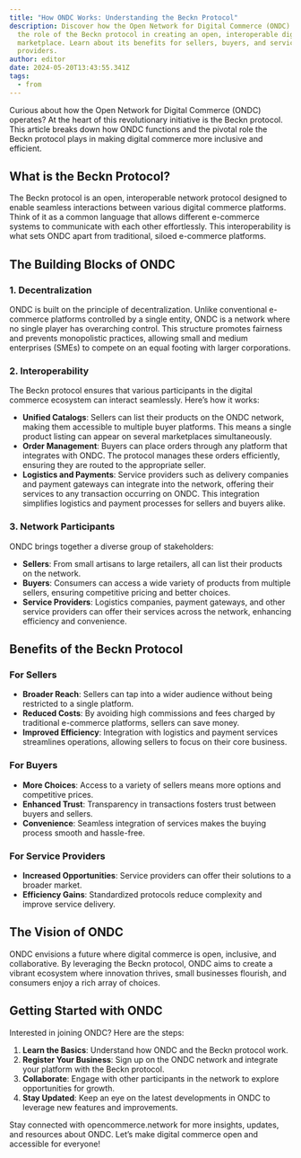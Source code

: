 ```yaml
---
title: "How ONDC Works: Understanding the Beckn Protocol"
description: Discover how the Open Network for Digital Commerce (ONDC) works and
  the role of the Beckn protocol in creating an open, interoperable digital
  marketplace. Learn about its benefits for sellers, buyers, and service
  providers.
author: editor
date: 2024-05-20T13:43:55.341Z
tags:
  - from
---
```

Curious about how the Open Network for Digital Commerce (ONDC) operates? At the heart of this revolutionary initiative is the Beckn protocol. This article breaks down how ONDC functions and the pivotal role the Beckn protocol plays in making digital commerce more inclusive and efficient.

## What is the Beckn Protocol?

The Beckn protocol is an open, interoperable network protocol designed to enable seamless interactions between various digital commerce platforms. Think of it as a common language that allows different e-commerce systems to communicate with each other effortlessly. This interoperability is what sets ONDC apart from traditional, siloed e-commerce platforms.

## The Building Blocks of ONDC

### 1. Decentralization

ONDC is built on the principle of decentralization. Unlike conventional e-commerce platforms controlled by a single entity, ONDC is a network where no single player has overarching control. This structure promotes fairness and prevents monopolistic practices, allowing small and medium enterprises (SMEs) to compete on an equal footing with larger corporations.

### 2. Interoperability

The Beckn protocol ensures that various participants in the digital commerce ecosystem can interact seamlessly. Here’s how it works:

- **Unified Catalogs**: Sellers can list their products on the ONDC network, making them accessible to multiple buyer platforms. This means a single product listing can appear on several marketplaces simultaneously.
- **Order Management**: Buyers can place orders through any platform that integrates with ONDC. The protocol manages these orders efficiently, ensuring they are routed to the appropriate seller.
- **Logistics and Payments**: Service providers such as delivery companies and payment gateways can integrate into the network, offering their services to any transaction occurring on ONDC. This integration simplifies logistics and payment processes for sellers and buyers alike.

### 3. Network Participants

ONDC brings together a diverse group of stakeholders:

- **Sellers**: From small artisans to large retailers, all can list their products on the network.
- **Buyers**: Consumers can access a wide variety of products from multiple sellers, ensuring competitive pricing and better choices.
- **Service Providers**: Logistics companies, payment gateways, and other service providers can offer their services across the network, enhancing efficiency and convenience.

## Benefits of the Beckn Protocol

### For Sellers

- **Broader Reach**: Sellers can tap into a wider audience without being restricted to a single platform.
- **Reduced Costs**: By avoiding high commissions and fees charged by traditional e-commerce platforms, sellers can save money.
- **Improved Efficiency**: Integration with logistics and payment services streamlines operations, allowing sellers to focus on their core business.

### For Buyers

- **More Choices**: Access to a variety of sellers means more options and competitive prices.
- **Enhanced Trust**: Transparency in transactions fosters trust between buyers and sellers.
- **Convenience**: Seamless integration of services makes the buying process smooth and hassle-free.

### For Service Providers

- **Increased Opportunities**: Service providers can offer their solutions to a broader market.
- **Efficiency Gains**: Standardized protocols reduce complexity and improve service delivery.

## The Vision of ONDC

ONDC envisions a future where digital commerce is open, inclusive, and collaborative. By leveraging the Beckn protocol, ONDC aims to create a vibrant ecosystem where innovation thrives, small businesses flourish, and consumers enjoy a rich array of choices.

## Getting Started with ONDC

Interested in joining ONDC? Here are the steps:

1. **Learn the Basics**: Understand how ONDC and the Beckn protocol work.
2. **Register Your Business**: Sign up on the ONDC network and integrate your platform with the Beckn protocol.
3. **Collaborate**: Engage with other participants in the network to explore opportunities for growth.
4. **Stay Updated**: Keep an eye on the latest developments in ONDC to leverage new features and improvements.

Stay connected with opencommerce.network for more insights, updates, and resources about ONDC. Let’s make digital commerce open and accessible for everyone!
